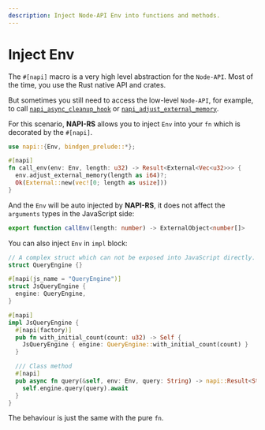 ```yaml
---
description: Inject Node-API Env into functions and methods.
---
```


# Inject Env

The `#[napi]` macro is a very high level abstraction for the `Node-API`. Most of the time, you use the Rust native API and crates.

But sometimes you still need to access the low-level `Node-API`, for example, to call [`napi_async_cleanup_hook`](https://nodejs.org/api/n-api.html#napi_async_cleanup_hook) or [`napi_adjust_external_memory`](https://nodejs.org/api/n-api.html#napi_adjust_external_memory).

For this scenario, **NAPI-RS** allows you to inject `Env` into your `fn` which is decorated by the `#[napi]`.

```rust {4} filename="lib.rs"
use napi::{Env, bindgen_prelude::*};

#[napi]
fn call_env(env: Env, length: u32) -> Result<External<Vec<u32>>> {
  env.adjust_external_memory(length as i64)?;
  Ok(External::new(vec![0; length as usize]))
}
```

And the `Env` will be auto injected by **NAPI-RS**, it does not affect the `arguments` types in the JavaScript side:

```ts filename="index.d.ts"
export function callEnv(length: number) -> ExternalObject<number[]>
```

You can also inject `Env` in `impl` block:

```rust {18} filename="lib.rs"
// A complex struct which can not be exposed into JavaScript directly.
struct QueryEngine {}

#[napi(js_name = "QueryEngine")]
struct JsQueryEngine {
  engine: QueryEngine,
}

#[napi]
impl JsQueryEngine {
  #[napi(factory)]
  pub fn with_initial_count(count: u32) -> Self {
    JsQueryEngine { engine: QueryEngine::with_initial_count(count) }
  }

  /// Class method
  #[napi]
  pub async fn query(&self, env: Env, query: String) -> napi::Result<String> {
    self.engine.query(query).await
  }
}
```

The behaviour is just the same with the pure `fn`.
